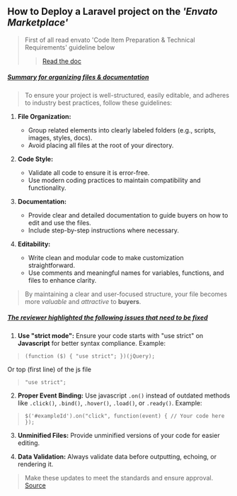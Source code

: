 ## How to Deploy a Laravel project on the *'Envato Marketplace'*

> First of all read envato 'Code Item Preparation & Technical Requirements' guideline below
>
>> [Read the doc](https://help.author.envato.com/hc/en-us/articles/360000471583-Code-Item-Preparation-Technical-Requirements)

##### <ins>Summary for organizing files & documentation</ins>

>To ensure your project is well-structured, easily editable, and adheres to industry best practices, follow these guidelines:

1. **File Organization:**

    *   Group related elements into clearly labeled folders (e.g., scripts, images, styles, docs).
    *   Avoid placing all files at the root of your directory.

2.  **Code Style:**

    *  Validate all code to ensure it is error-free.
    *   Use modern coding practices to maintain compatibility and functionality.

3.  **Documentation:**

    *   Provide clear and detailed documentation to guide buyers on how to edit and use the files.
    *   Include step-by-step instructions where necessary.

4.  **Editability:**

    *   Write clean and modular code to make customization straightforward.
    *   Use comments and meaningful names for variables, functions, and files to enhance clarity.

>   By maintaining a clear and user-focused structure, your file becomes more *valuable* and *attractive* to **buyers**.


##### <ins>The reviewer highlighted the following issues that need to be fixed</ins>
1.  **Use "strict mode":** Ensure your code starts with "use strict" on **Javascript** for better syntax compliance. Example:
    
><code>(function ($) {
        "use strict";
})(jQuery);</code>

Or top (first line) of the js file 
><code>"use strict";</code>

2.  **Proper Event Binding:** Use javascript `.on()` instead of outdated methods like `.click()`, `.bind()`, `.hover()`, `.load()`, or `.ready()`. Example:

><code>$('#exampleId').on("click", function(event) {
    // Your code here
});</code>

3.  **Unminified Files:** Provide unminified versions of your code for easier editing.

4.    **Data Validation:** Always validate data before outputting, echoing, or rendering it.

>Make these updates to meet the standards and ensure approval. <a href="https://forums.envato.com/t/laravel-projects-requirements-for-approval/381284" target="_blank">Source</a>